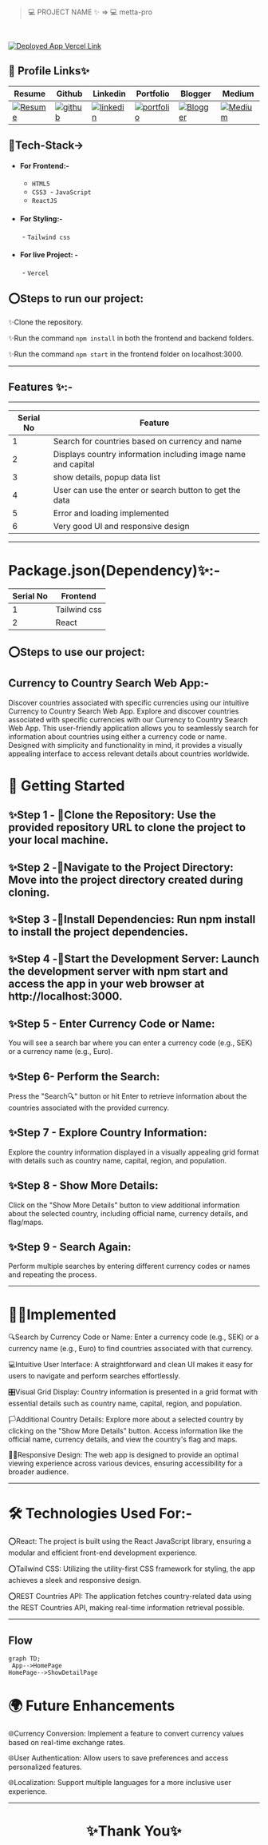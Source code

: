 
> 💻 PROJECT NAME ✨ => 💻  metta-pro
> 
<br>

[![Deployed App Vercel Link](https://img.shields.io/badge/Deployed_App_Vercel_Link-FFF?style=for-the-badge&logo=ko-fi&logoColor=black)](https://metta-pro.vercel.app/)



## 🔗 Profile Links✨




| Resume | Github                                                                                                                                   | Linkedin                                                                                                                                                            | Portfolio                                                                                                                                    | Blogger                                                                                                                                                           | Medium                                                                                                                                    |
| ------------- | ---------------------------------------------------------------------------------------------------------------------------------------- | ------------------------------------------------------------------------------------------------------------------------------------------------------------------- | -------------------------------------------------------------------------------------------------------------------------------------------- | -------------------------------------------------------------------------------------------------------------------------------------------- | -------------------------------------------------------------------------------------------------------------------------------------------- |
| [![Resume](https://img.shields.io/badge/my_Resume-E75480?style=for-the-badge&logo=ko-fi&logoColor=white)](https://drive.google.com/file/d/1YE62u2ChjmlR-EKeqZ75UvFMg_KcY86T/view?usp=sharing) | [![github](https://img.shields.io/badge/github-1DA1F2?style=for-the-badge&logo=github&logoColor=white)](https://github.com/shikhu51197/)| [![linkedin](https://img.shields.io/badge/linkedin-0A66C2?style=for-the-badge&logo=linkedin&logoColor=white)](https://www.linkedin.com/in/shikha-gupta-12a2b5199) |[![portfolio](https://img.shields.io/badge/my_portfolio-18A303?style=for-the-badge&logo=ionic&logoColor=white)](https://shikhu51197.github.io/) |[![Blogger](https://img.shields.io/badge/Blogger-FE5A1D?style=for-the-badge&logo=Blogger&logoColor=white)](https://wwwartificial-intelligence.blogspot.com/) |[![Medium](https://img.shields.io/badge/Medium-000?style=for-the-badge&logo=Medium&logoColor=white)](https://medium.com/@sg780060) |  


## 💫Tech-Stack->

- #### For Frontend:-
   - `HTML5`
  - `CSS3`
  - `JavaScript `
  - `ReactJS`
 
- #### For Styling:-  
   - `Tailwind css `
  
- #### For live Project: -
   - `Vercel`
   

## ⭕Steps to run our project:

✨Clone the repository.

✨Run the command `npm install` in both the frontend and backend folders.

✨Run the command `npm start` in the frontend folder on localhost:3000.

---
## Features ✨:-
---
 | Serial No            | Feature                                                              |
| ----------------- | ------------------------
| 1 | Search for countries based on currency and name|
| 2 |Displays country information including image name and capital |
| 3 | show details, popup data list  |
| 4 | User can use the enter or search button to get the data|
| 5 | Error and loading implemented  |
| 6 | Very good UI and responsive design 


---
# Package.json(Dependency)✨:-

 | Serial No  | Frontend |
| -----------------|-----|
| 1 | Tailwind css |
| 2 |  React  |




⭕Steps to use our project:
---
## Currency to Country Search Web App:-
Discover countries associated with specific currencies using our intuitive Currency to Country Search Web App.
Explore and discover countries associated with specific currencies with our Currency to Country Search Web App. This user-friendly application allows you to seamlessly search for information about countries using either a currency code or name. Designed with simplicity and functionality in mind, it provides a visually appealing interface to access relevant details about countries worldwide.

# 🚀 Getting Started

## ✨Step 1 - 💫Clone the Repository: Use the provided repository URL to clone the project to your local machine.

## ✨Step 2 -💫Navigate to the Project Directory: Move into the project directory created during cloning.

## ✨Step 3 -💫Install Dependencies: Run npm install to install the project dependencies.

## ✨Step 4 -💫Start the Development Server: Launch the development server with npm start and access the app in your web browser at http://localhost:3000.

## ✨Step 5 - Enter Currency Code or Name:
You will see a search bar where you can enter a currency code (e.g., SEK) or a currency name (e.g., Euro).

## ✨Step 6- Perform the Search:
Press the "Search🔍" button or hit Enter to retrieve information about the countries associated with the provided currency.

## ✨Step 7 - Explore Country Information:
Explore the country information displayed in a visually appealing grid format with details such as country name, capital, region, and population.

## ✨Step 8 - Show More Details:
Click on the "Show More Details" button to view additional information about the selected country, including official name, currency details, and flag/maps.

## ✨Step 9 - Search Again:
Perform multiple searches by entering different currency codes or names and repeating the process.

---
# 🧑‍💻Implemented 
🔍Search by Currency Code or Name: Enter a currency code (e.g., SEK) or a currency name (e.g., Euro) to find countries associated with that currency.

💻Intuitive User Interface: A straightforward and clean UI makes it easy for users to navigate and perform searches effortlessly.

🎛️Visual Grid Display: Country information is presented in a grid format with essential details such as country name, capital, region, and population.

🏳️Additional Country Details: Explore more about a selected country by clicking on the "Show More Details" button. Access information like the official name, currency details, and view the country's flag and maps.

🧑‍🏫Responsive Design: The web app is designed to provide an optimal viewing experience across various devices, ensuring accessibility for a broader audience.

---

# 🛠️ Technologies Used For:- 
⭕React: The project is built using the React JavaScript library, ensuring a modular and efficient front-end development experience.

⭕Tailwind CSS: Utilizing the utility-first CSS framework for styling, the app achieves a sleek and responsive design.

⭕REST Countries API: The application fetches country-related data using the REST Countries API, making real-time information retrieval possible.

---

## Flow

```mermaid
graph TD;
 App-->HomePage
HomePage-->ShowDetailPage

```
# 🌍 Future Enhancements

🌐Currency Conversion: Implement a feature to convert currency values based on real-time exchange rates.

🌐User Authentication: Allow users to save preferences and access personalized features.

🌐Localization: Support multiple languages for a more inclusive user experience.

---



<h1 align="center">✨Thank You✨</h1>













